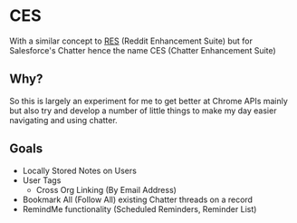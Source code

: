 # CES
With a similar concept to [RES](https://github.com/honestbleeps/Reddit-Enhancement-Suite) (Reddit Enhancement Suite) but for Salesforce's Chatter hence the name CES (Chatter Enhancement Suite)

## Why?
So this is largely an experiment for me to get better at Chrome APIs mainly but also try and develop a number of little things to make my day easier navigating and using chatter. 

## Goals
* Locally Stored Notes on Users
* User Tags
  * Cross Org Linking (By Email Address)
* Bookmark All (Follow All) existing Chatter threads on a record  
* RemindMe functionality (Scheduled Reminders, Reminder List)
